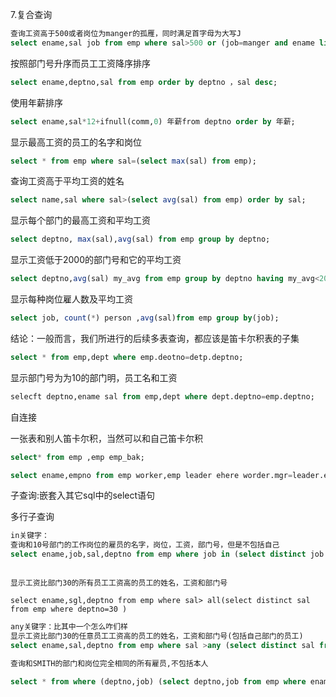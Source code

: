 7.复合查询

```sql
查询工资高于500或者岗位为manger的孤雁，同时满足首字母为大写J
select ename,sal job from emp where sal>500 or (job=manger and ename like 'J%')
```

按照部门号升序而员工工资降序排序

```sql
select ename,deptno,sal from emp order by deptno ，sal desc;
```

使用年薪排序

```sql
select ename,sal*12+ifnull(comm,0) 年薪from deptno order by 年薪; 
```

显示最高工资的员工的名字和岗位

```sql
select * from emp where sal=(select max(sal) from emp);
```

查询工资高于平均工资的姓名

```sql
select name,sal where sal>(select avg(sal) from emp) order by sal;
```

显示每个部门的最高工资和平均工资

```sql
select deptno, max(sal),avg(sal) from emp group by deptno;
```

显示工资低于2000的部门号和它的平均工资

```sql
select deptno,avg(sal) my_avg from emp group by deptno having my_avg<2000;
```

显示每种岗位雇人数及平均工资

```sql
select job, count(*) person ,avg(sal)from emp group by(job); 
```





结论：一般而言，我们所进行的后续多表查询，都应该是笛卡尔积表的子集

```sql
select * from emp,dept where emp.deotno=detp.deptno;
```

显示部门号为为10的部门明，员工名和工资

```sql
selecft deptno,ename sal from emp,dept where dept.deptno=emp.deptno;
```



自连接

一张表和别人笛卡尔积，当然可以和自己笛卡尔积

```sql
select* from emp ,emp emp_bak;

select ename,empno from emp worker,emp leader ehere worder.mgr=leader.empno and work.enmae='ford';
```

子查询:嵌套入其它sql中的select语句



多行子查询

```sql
in关键字：
查询和10号部门的工作岗位的雇员的名字，岗位，工资，部门号，但是不包括自己
select ename,job,sal,deptno from emp where job in (select distinct job from emp where deptno=10) and deptno<>10;
```

```sq

显示工资比部门30的所有员工工资高的员工的姓名，工资和部门号

select ename,sgl,deptno from emp where sal> all(select distinct sal from emp where deptno=30 )
```

```sql
any关键字：比其中一个怎么咋们样
显示工资比部门30的任意员工工资高的员工的姓名，工资和部门号(包括自己部门的员工)
select ename,sal,deptno from emp where sal >any (select distinct sal from emp where deptno=30)
```



```sql
查询和SMITH的部门和岗位完全相同的所有雇员,不包括本人

select * from where (deptno,job) (select deptno,job from emp where ename='SMITH') and ename<>'SMITH';
```

